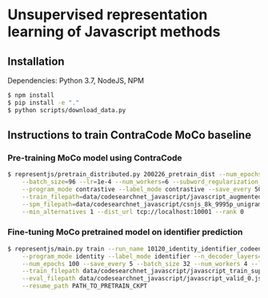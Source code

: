 # Unsupervised representation learning of Javascript methods

## Installation
Dependencies: Python 3.7, NodeJS, NPM
```bash
$ npm install
$ pip install -e "."
$ python scripts/download_data.py
```

## Instructions to train ContraCode MoCo baseline
### Pre-training MoCo model using ContraCode
```bash
$ representjs/pretrain_distributed.py 200226_pretrain_dist --num_epochs=200 \
    --batch_size=96 --lr=1e-4 --num_workers=6 --subword_regularization_alpha 0.1 \
    --program_mode contrastive --label_mode contrastive --save_every 5000 \
    --train_filepath=data/codesearchnet_javascript/javascript_augmented.pickle.gz \
    --spm_filepath=data/codesearchnet_javascript/csnjs_8k_9995p_unigram_url.model \
    --min_alternatives 1 --dist_url tcp://localhost:10001 --rank 0
```

### Fine-tuning MoCo pretrained model on identifier prediction
```bash
$ representjs/main.py train --run_name 10120_identity_identifier_codeenc_noreset_finetune_4ldecoder_20026s45k \
    --program_mode identity --label_mode identifier --n_decoder_layers=4 --subword_regularization_alpha 0 \
    --num_epochs 100 --save_every 5 --batch_size 32 --num_workers 4 --lr 1e-4 \
    --train_filepath data/codesearchnet_javascript/javascript_train_supervised.jsonl.gz \
    --eval_filepath data/codesearchnet_javascript/javascript_valid_0.jsonl.gz \
    --resume_path PATH_TO_PRETRAIN_CKPT
```